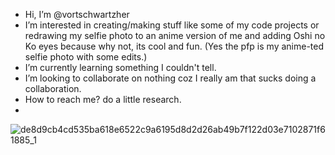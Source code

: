 -  Hi, I’m @vortschwartzher
-  I’m interested in creating/making stuff like some of my code projects or redrawing my selfie photo to an anime version of me and adding Oshi no Ko eyes because why not, its cool and fun. (Yes the pfp is my anime-ted selfie photo with some edits.)   
-  I’m currently learning something I couldn't tell.
-  I’m looking to collaborate on nothing coz I really am that sucks doing a collaboration.
-  How to reach me? do a little research.
-  

  ![de8d9cb4cd535ba618e6522c9a6195d8d2d26ab49b7f122d03e7102871f61885_1](https://github.com/vortschwartzher/vortschwartzher/assets/146150129/cf83b987-166c-4af5-97dc-dd163fe01d04)



<!---
vortschwartzher/vortschwartzher is a ✨ special ✨ repository because its `README.md` (this file) appears on your GitHub profile.
You can click the Preview link to take a look at your changes.
--->
